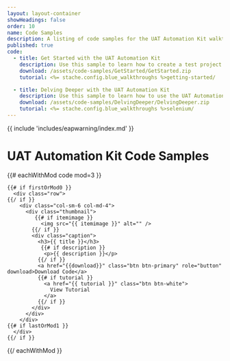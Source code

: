 ```yaml
---
layout: layout-container
showHeadings: false
order: 10
name: Code Samples
description: A listing of code samples for the UAT Automation Kit walkthroughs.
published: true
code:
  - title: Get Started with the UAT Automation Kit
    description: Use this sample to learn how to create a test project and get started on the path to creating a ***Blackbaud CRM*** test suite with the UAT Automation Kit.
    download: /assets/code-samples/GetStarted/GetStarted.zip
    tutorial: <%= stache.config.blue_walkthroughs %>getting-started/

  - title: Delving Deeper with the UAT Automation Kit
    description: Use this sample to learn how to use the UAT Automation Kit's underlying third-party tools to create custom logic and interactions with the browser.
    download: /assets/code-samples/DelvingDeeper/DelvingDeeper.zip
    tutorial: <%= stache.config.blue_walkthroughs %>selenium/
---
```


{{ include 'includes/eapwarning/index.md' }}

# UAT Automation Kit Code Samples
<div class="code">

  <div class="clearfix"></div>

  {{# eachWithMod code mod=3 }}

    {{# if firstOrMod0 }}
      <div class="row">
    {{/ if }}
        <div class="col-sm-6 col-md-4">
          <div class="thumbnail">
             {{# if itemimage }}
               <img src="{{ itemimage }}" alt="" />
            {{/ if }}
            <div class="caption">
              <h3>{{ title }}</h3>
               {{# if description }}
                <p>{{ description }}</p>
              {{/ if }}
              <a href="{{download}}" class="btn btn-primary" role="button" download>Download Code</a>
              {{# if tutorial }}
                <a href="{{ tutorial }}" class="btn btn-white">
                  View Tutorial
                </a>
              {{/ if }}
            </div>
          </div>
        </div>
    {{# if lastOrMod1 }}
      </div>
    {{/ if }}

  {{/ eachWithMod }}

</div>

<!--
## test download -- commented out instead of deleted just in case I need to return to see how these links worked
Old 201
<a href="/assets/code-samples/201/ProjectBlue201.zip" download>Test Download</a>
<a href="https://github.com/blackbaud/blue-docs/blob/master/static/assets/code-samples/201/ProjectBlue201.zip?raw=true">Test Link</a>

Get Started
<a href="/assets/code-samples/GetStarted/GetStarted.zip" download>Test Download</a>
<a href="https://github.com/blackbaud/blue-docs/blob/master/static/assets/code-samples/GetStarted/GetStarted.zip?raw=true">Test Link</a>

Delving Deeper
<a href="/assets/code-samples/DelvingDeeper/DelvingDeeper.zip" download>Test Download</a>
<a href="https://github.com/blackbaud/blue-docs/blob/master/static/assets/code-samples/DelvingDeeper/DelvingDeeper.zip?raw=true">Test Link</a>
-->
